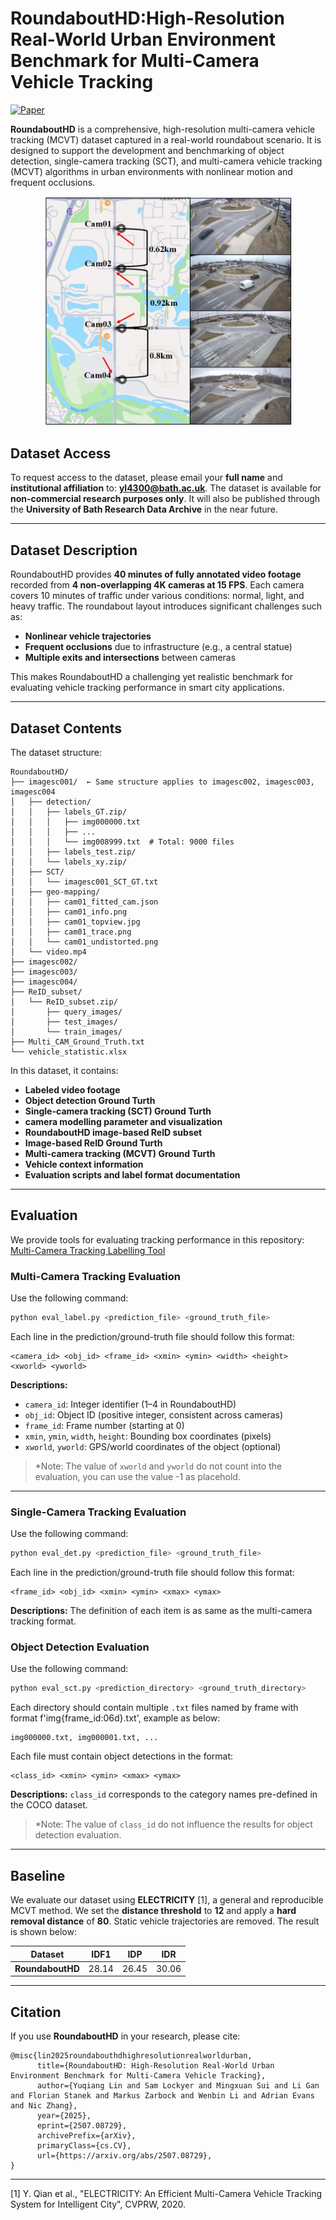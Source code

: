 # RoundaboutHD:High-Resolution Real-World Urban Environment Benchmark for Multi-Camera Vehicle Tracking

[![Paper](http://img.shields.io/badge/paper-arXiv%3A2507.08729-B31B1B.svg)](https://arxiv.org/abs/2507.08729)

**RoundaboutHD** is a comprehensive, high-resolution multi-camera vehicle tracking (MCVT) dataset captured in a real-world roundabout scenario. It is designed to support the development and benchmarking of object detection, single-camera tracking (SCT), and multi-camera vehicle tracking (MCVT) algorithms in urban environments with nonlinear motion and frequent occlusions.

<p align="center">
    <img src="layout.jpg" alt="RoundaboutHD Example" width="400"/>
</p>


## Dataset Access

To request access to the dataset, please email your **full name** and **institutional affiliation** to: **yl4300@bath.ac.uk**. The dataset is available for **non-commercial research purposes only**. It will also be published through the **University of Bath Research Data Archive** in the near future.

---


## Dataset Description

RoundaboutHD provides **40 minutes of fully annotated video footage** recorded from **4 non-overlapping 4K cameras at 15 FPS**. Each camera covers 10 minutes of traffic under various conditions: normal, light, and heavy traffic. The roundabout layout introduces significant challenges such as:

- **Nonlinear vehicle trajectories**
- **Frequent occlusions** due to infrastructure (e.g., a central statue)
- **Multiple exits and intersections** between cameras

This makes RoundaboutHD a challenging yet realistic benchmark for evaluating vehicle tracking performance in smart city applications.

---

## Dataset Contents

The dataset structure:
```
RoundaboutHD/
├── imagesc001/  ← Same structure applies to imagesc002, imagesc003, imagesc004
│   ├── detection/
│   │   ├── labels_GT.zip/
│   │   │   ├── img000000.txt
│   │   │   ├── ...
│   │   │   └── img008999.txt  # Total: 9000 files
│   │   ├── labels_test.zip/
│   │   └── labels_xy.zip/
│   ├── SCT/
│   │   └── imagesc001_SCT_GT.txt
│   ├── geo-mapping/
│   │   ├── cam01_fitted_cam.json
│   │   ├── cam01_info.png
│   │   ├── cam01_topview.jpg
│   │   ├── cam01_trace.png
│   │   └── cam01_undistorted.png
│   └── video.mp4
├── imagesc002/
├── imagesc003/
├── imagesc004/
├── ReID_subset/
│   └── ReID_subset.zip/
│       ├── query_images/
│       ├── test_images/
│       └── train_images/
├── Multi_CAM_Ground_Truth.txt
└── vehicle_statistic.xlsx
```
In this dataset, it contains:
- **Labeled video footage** 
- **Object detection Ground Turth**
- **Single-camera tracking (SCT) Ground Turth**
- **camera modelling parameter and visualization**
- **RoundaboutHD image-based ReID subset**
- **Image-based ReID Ground Turth**
- **Multi-camera tracking (MCVT) Ground Turth**
- **Vehicle context information**
- **Evaluation scripts and label format documentation**
---

## Evaluation

We provide tools for evaluating tracking performance in this repository:  
[Multi-Camera Tracking Labelling Tool](https://github.com/siri-rouser/multi_camera_tracking_labelling_tool.git)

### Multi-Camera Tracking Evaluation

Use the following command:

```bash
python eval_label.py <prediction_file> <ground_truth_file>
```

Each line in the prediction/ground-truth file should follow this format:

```
<camera_id> <obj_id> <frame_id> <xmin> <ymin> <width> <height> <xworld> <yworld>
```

**Descriptions:**

- `camera_id`: Integer identifier (1–4 in RoundaboutHD)
- `obj_id`: Object ID (positive integer, consistent across cameras)
- `frame_id`: Frame number (starting at 0)
- `xmin`, `ymin`, `width`, `height`: Bounding box coordinates (pixels)
- `xworld`, `yworld`: GPS/world coordinates of the object (optional)

> *Note: The value of `xworld` and `yworld` do not count into the evaluation, you can use the value -1 as placehold.
---

### Single-Camera Tracking Evaluation

Use the following command:

```bash
python eval_det.py <prediction_file> <ground_truth_file>
```
Each line in the prediction/ground-truth file should follow this format:
```
<frame_id> <obj_id> <xmin> <ymin> <xmax> <ymax>
```

**Descriptions:**
The definition of each item is as same as the multi-camera tracking format.

### Object Detection Evaluation
Use the following command:

```bash
python eval_sct.py <prediction_directory> <ground_truth_directory>
```
Each directory should contain multiple `.txt` files named by frame with format f'img{frame_id:06d}.txt', example as below:

```
img000000.txt, img000001.txt, ...
```

Each file must contain object detections in the format:

```
<class_id> <xmin> <ymin> <xmax> <ymax>
```
**Descriptions:**
`class_id` corresponds to the category names pre-defined in the COCO dataset.
> *Note: The value of `class_id` do not influence the results for object detection evaluation.

---
## Baseline

We evaluate our dataset using **ELECTRICITY** [1], a general and reproducible MCVT method. We set the **distance threshold** to **12** and apply a **hard removal distance** of **80**. Static vehicle trajectories are removed. The result is shown below:

| Dataset           | IDF1  | IDP   | IDR   |
|-------------------|-------|-------|-------|
| **RoundaboutHD**  | 28.14 | 26.45 | 30.06 |

---

## Citation

If you use **RoundaboutHD** in your research, please cite:

```
@misc{lin2025roundabouthdhighresolutionrealworldurban,
      title={RoundaboutHD: High-Resolution Real-World Urban Environment Benchmark for Multi-Camera Vehicle Tracking}, 
      author={Yuqiang Lin and Sam Lockyer and Mingxuan Sui and Li Gan and Florian Stanek and Markus Zarbock and Wenbin Li and Adrian Evans and Nic Zhang},
      year={2025},
      eprint={2507.08729},
      archivePrefix={arXiv},
      primaryClass={cs.CV},
      url={https://arxiv.org/abs/2507.08729}, 
}
```

---

[1] Y. Qian et al., "ELECTRICITY: An Efficient Multi-Camera Vehicle Tracking System for Intelligent City", CVPRW, 2020.